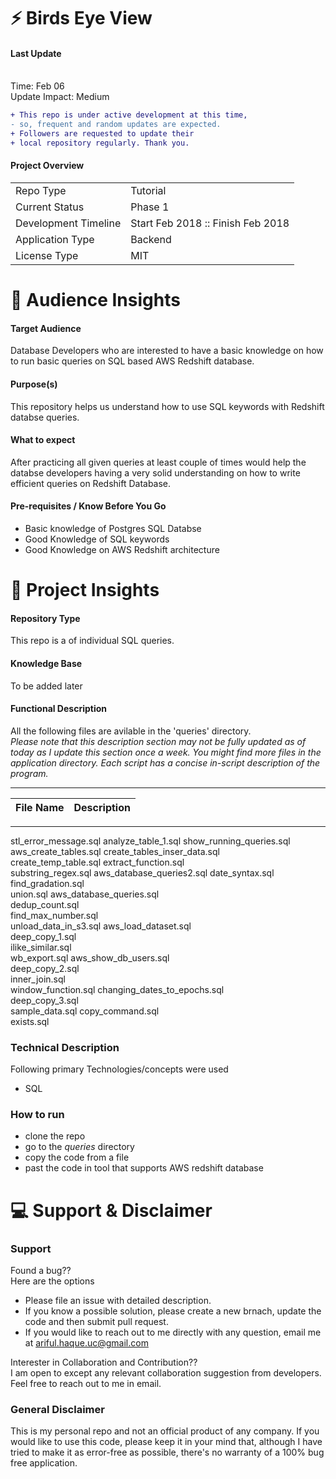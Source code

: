 
:zap: Birds Eye View 
====
#### Last Update
<br />Time: Feb 06 
<br />Update Impact: Medium

```diff
+ This repo is under active development at this time,
- so, frequent and random updates are expected. 
+ Followers are requested to update their 
+ local repository regularly. Thank you. 
```

#### Project Overview
|  |  |
| --- | --- |
| Repo Type | Tutorial |
| Current Status | Phase 1 |
| Development Timeline | Start Feb 2018 :: Finish Feb 2018 |
| Application Type | Backend |
| License Type | MIT |




:couple: Audience Insights 
====
#### Target Audience
Database Developers who are interested to have a basic knowledge on how to run basic queries on SQL based AWS Redshift database.

#### Purpose(s)
This repository helps us understand how to use SQL keywords with Redshift databse queries. 

#### What to expect
After practicing all given queries at least couple of times would help the databse developers having a very solid understanding on how to write efficient queries on Redshift Database.

#### Pre-requisites / Know Before You Go
  - Basic knowledge of Postgres SQL Databse
  - Good Knowledge of SQL keywords
  - Good Knowledge on AWS Redshift architecture


:green_book: Project Insights
===
#### Repository Type
This repo is a of individual SQL queries.

#### Knowledge Base
To be added later

#### Functional Description
All the following files are avilable in the 'queries' directory.
<br /> *Please note that this description section may not be fully updated as of today as I update this section once a week. You might find more files in the application directory. Each script has a concise in-script description of the program.*

---

| File Name | Description |
| --- | --- | 

---

stl_error_message.sql
analyze_table_1.sql
show_running_queries.sql
aws_create_tables.sql
create_tables_inser_data.sql  
create_temp_table.sql
extract_function.sql      
substring_regex.sql
aws_database_queries2.sql
date_syntax.sql
find_gradation.sql        
union.sql
aws_database_queries.sql      
dedup_count.sql               
find_max_number.sql       
unload_data_in_s3.sql
aws_load_dataset.sql          
deep_copy_1.sql               
ilike_similar.sql         
wb_export.sql
aws_show_db_users.sql         
deep_copy_2.sql               
inner_join.sql            
window_function.sql
changing_dates_to_epochs.sql  
deep_copy_3.sql               
sample_data.sql
copy_command.sql              
exists.sql                    



### Technical Description
Following primary Technologies/concepts were used
  - SQL

### How to run
  - clone the repo
  - go to the *queries* directory
  - copy the code from a file
  - past the code in tool that supports AWS redshift database


:computer: Support & Disclaimer
===
### Support
Found a bug??
<br />Here are the options
  - Please file an issue with detailed description.
  - If you know a possible solution, please create a new brnach, update the code and then submit pull request.
  - If you would  like to reach out to me directly with any question, email me at ariful.haque.uc@gmail.com

Interester in Collaboration and Contribution??
<br /> I am open to except any relevant collaboration suggestion from developers. Feel free to reach out to me in email.

### General Disclaimer
This is my personal repo and not an official product of any company. If you would like to use this code, please keep it in your mind that, although I have tried to make it as error-free as possible, there's no warranty of a 100% bug free application. 
